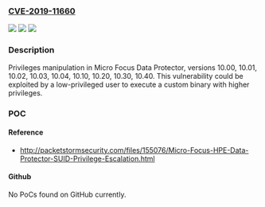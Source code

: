 ### [CVE-2019-11660](https://cve.mitre.org/cgi-bin/cvename.cgi?name=CVE-2019-11660)
![](https://img.shields.io/static/v1?label=Product&message=Data%20Protector&color=blue)
![](https://img.shields.io/static/v1?label=Version&message=10.00%2C%2010.01%2C%2010.02%2C%2010.03%2C%2010.04%2C%2010.10%2C%2010.20%2C%2010.30%2C%2010.40%20&color=brightgreen)
![](https://img.shields.io/static/v1?label=Vulnerability&message=Privileges%20manipulation.&color=brightgreen)

### Description

Privileges manipulation in Micro Focus Data Protector, versions 10.00, 10.01, 10.02, 10.03, 10.04, 10.10, 10.20, 10.30, 10.40. This vulnerability could be exploited by a low-privileged user to execute a custom binary with higher privileges.

### POC

#### Reference
- http://packetstormsecurity.com/files/155076/Micro-Focus-HPE-Data-Protector-SUID-Privilege-Escalation.html

#### Github
No PoCs found on GitHub currently.

